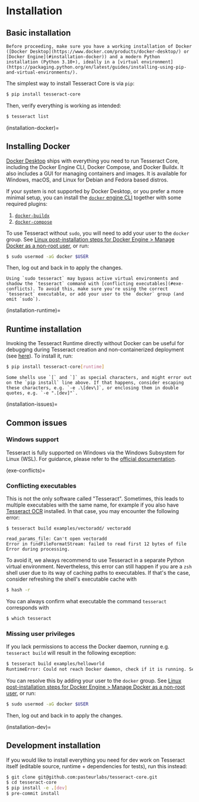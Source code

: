 # Installation

## Basic installation

```{note}
Before proceeding, make sure you have a working installation of Docker ([Docker Desktop](https://www.docker.com/products/docker-desktop/) or [Docker Engine](#installation-docker)) and a modern Python installation (Python 3.10+), ideally in a [virtual environment](https://packaging.python.org/en/latest/guides/installing-using-pip-and-virtual-environments/).
```

The simplest way to install Tesseract Core is via `pip`:

```bash
$ pip install tesseract-core
```

Then, verify everything is working as intended:

```bash
$ tesseract list
```

(installation-docker)=
## Installing Docker

[Docker Desktop](https://www.docker.com/products/docker-desktop/) ships with everything you need to run Tesseract Core, including the Docker Engine CLI, Docker Compose, and Docker Buildx. It also includes a GUI for managing containers and images.
It is available for Windows, macOS, and Linux for Debian and Fedora based distros.

If your system is not supported by Docker Desktop, or you prefer a more minimal setup, you can install the [`docker` engine CLI](https://docs.docker.com/engine/install/) together with some required plugins:

1. [`docker-buildx`](https://github.com/docker/buildx)
2. [`docker-compose`](https://github.com/docker/compose)

To use Tesseract without `sudo`, you will need to add your user to the `docker` group. See [Linux post-installation steps for Docker Engine > Manage Docker as a non-root user](https://docs.docker.com/engine/install/linux-postinstall/#manage-docker-as-a-non-root-user), or run:

```bash
$ sudo usermod -aG docker $USER
```

Then, log out and back in to apply the changes.

```{warning}
Using `sudo tesseract` may bypass active virtual environments and shadow the `tesseract` command with [conflicting executables](#exe-conflicts). To avoid this, make sure you're using the correct `tesseract` executable, or add your user to the `docker` group (and omit `sudo`).
```

(installation-runtime)=
## Runtime installation

Invoking the Tesseract Runtime directly without Docker can be useful for debugging during Tesseract creation and non-containerized deployment (see [here](#tr-without-docker)). To install it, run:

```bash
$ pip install tesseract-core[runtime]
```

```{warning}
Some shells use `[` and `]` as special characters, and might error out on the `pip install` line above. If that happens, consider escaping these characters, e.g. `-e .\[dev\]`, or enclosing them in double quotes, e.g. `-e ".[dev]"`.
```

(installation-issues)=
## Common issues

### Windows support

Tesseract is fully supported on Windows via the Windows Subsystem for Linux (WSL). For guidance, please refer to the [official documentation](https://docs.microsoft.com/en-us/windows/wsl/).

(exe-conflicts)=
### Conflicting executables

This is not the only software called "Tesseract". Sometimes, this leads to multiple executables with the same name, for example if you also have [Tesseract OCR](https://github.com/tesseract-ocr/tesseract) installed. In that case, you may encounter the following error:

```
$ tesseract build examples/vectoradd/ vectoradd

read_params_file: Can't open vectoradd
Error in findFileFormatStream: failed to read first 12 bytes of file
Error during processing.
```

To avoid it, we always recommend to use Tesseract in a separate Python virtual environment. Nevertheless, this error can still happen if you are a `zsh` shell user due to its way of caching paths to executables. If that's the case, consider refreshing the shell's executable cache with

```bash
$ hash -r
```

You can always confirm what executable the command `tesseract` corresponds with

```bash
$ which tesseract
```

### Missing user privileges

If you lack permissions to access the Docker daemon, running e.g. `tesseract build` will result in the following exception:

```bash
$ tesseract build examples/helloworld
RuntimeError: Could not reach Docker daemon, check if it is running. See logs for details.
```

You can resolve this by adding your user to the `docker` group.
See [Linux post-installation steps for Docker Engine > Manage Docker as a non-root user](https://docs.docker.com/engine/install/linux-postinstall/#manage-docker-as-a-non-root-user), or run:

```bash
$ sudo usermod -aG docker $USER
```

Then, log out and back in to apply the changes.

(installation-dev)=
## Development installation

If you would like to install everything you need for dev work on Tesseract itself (editable source, runtime + dependencies for tests), run this instead:

```bash
$ git clone git@github.com:pasteurlabs/tesseract-core.git
$ cd tesseract-core
$ pip install -e .[dev]
$ pre-commit install
```
